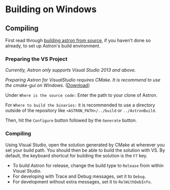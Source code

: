 Building on Windows
===================

## Compiling

First read through [building astron from source](build-introduction.html), if you haven't done so
already, to set up Astron's build environment.


### Preparing the VS Project
_Currently, Astron only supports Visual Studio 2013 and above._

_Preparing Astron for VisualStudio requires CMake. It is recommend to use the
cmake-gui on Windows._
([Download](http://www.cmake.org/cmake/resources/software.html))

Under `Where is the source code:` Enter the path to your clone of Astron.

For `Where to build the binaries:` it is recommended to use a directory outside
of the repository like `<ASTRON_PATH>/../build` or `../AstronBuild`.

Then, hit the `Configure` button followed by the `Generate` button.


### Compiling

Using Visual Studio, open the solution generated by CMake at wherever you set
your build path.  You should then be able to build the solution with VS.
By default, the keyboard shortcut for building the solution is the `F7` key.

 - To build Astron for release, change the build type to `Release` from within Visual Studio.
 - For developing with Trace and Debug messages, set it to `Debug`.
 - For development without extra messages, set it to `RelWithDebInfo`.
